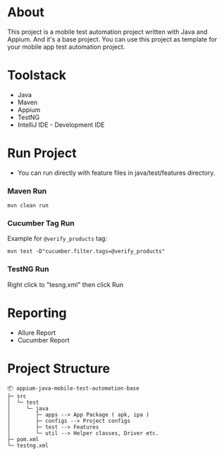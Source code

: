 # About
This project is a mobile test automation project written with Java and Appium. And it's a base project. You can use this project as template for your mobile app test automation project.

# Toolstack
- Java
- Maven
- Appium
- TestNG
- IntelliJ IDE - Development IDE

# Run Project

- You can run directly with feature files in java/test/features directory.

### Maven Run

```
mvn clean run
```

### Cucumber Tag Run

Example for `@verify_products` tag:
```
mvn test -D"cucumber.filter.tags=@verify_products"
```

### TestNG Run

Right click to "tesng.xml" then click Run

# Reporting

- Allure Report
- Cucumber Report

# Project Structure
```
📦 appium-java-mobile-test-automation-base
├─ src
│  └─ test
│     └─ java
│        ├─ apps --> App Package ( apk, ipa )
│        ├─ configs --> Project configs
│        ├─ test --> Features
│        └─ util --> Helper classes, Driver etc.
├─ pom.xml
└─ testng.xml
```
